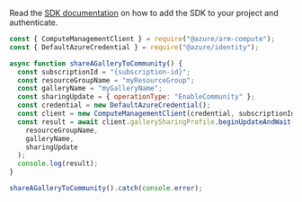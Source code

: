 Read the [SDK documentation](https://github.com/Azure/azure-sdk-for-js/blob/%40azure%2Farm-compute_17.3.1/sdk/compute/arm-compute/README.md) on how to add the SDK to your project and authenticate.

```javascript
const { ComputeManagementClient } = require("@azure/arm-compute");
const { DefaultAzureCredential } = require("@azure/identity");

async function shareAGalleryToCommunity() {
  const subscriptionId = "{subscription-id}";
  const resourceGroupName = "myResourceGroup";
  const galleryName = "myGalleryName";
  const sharingUpdate = { operationType: "EnableCommunity" };
  const credential = new DefaultAzureCredential();
  const client = new ComputeManagementClient(credential, subscriptionId);
  const result = await client.gallerySharingProfile.beginUpdateAndWait(
    resourceGroupName,
    galleryName,
    sharingUpdate
  );
  console.log(result);
}

shareAGalleryToCommunity().catch(console.error);
```
